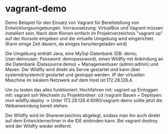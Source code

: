 # vagrant-demo
Demo Beispiel für den Einsatz von Vagrant für Bereitstellung von Entwicklungsumgebungen.
Vorraussetzung: VirtualBox und Vagrant müssen installiert sein.
Nach dem Klonen einfach im Projektverzeichnis "vagrant up" auf der Konsole eingeben und die virtuelle Umgebung wird eingerichtet. (Kann einige Zeit dauern, da einiges heruntergeladen wird)

Die Umgebung enthält Java, eine MySql-Datenbank (DB: demo; User:demouser; Password: demopassword), einen Wildfly mit Anbindung an die Datenbank (Datasource:demo) + Managementuser (admin:admin) und Maven. Der Wildfly wird direkt als Servie gestartet und kann über systemd/systemctl gestartet und gestoppt werden. IP der virtuellen Maschine im lokalem Netzwerk auf dem Host ist:172.28.128.4.

Um zu testen das alles funktioniert:
Hochfahren mit: vagrant up
Einloggen mit: vagrant ssh
Wechseln zu Projektordner: cd /vagrant
Bauen + Deployen: mvn wildfly:deploy
-> Unter 172.28.128.4:8080/vagrant-demo sollte jetzt die Webanwendung bereit stehen.

Der Wildfly wird im Shareverzeichnis abgelegt, sodass man ihn auch direkt auf dem Entwicklerrechner in die IDE einbinden kann. Bei vagrant destroy wird der Wildfly wieder entfernt.
